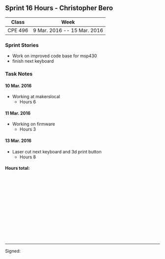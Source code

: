 ## Sprint 16 Hours - Christopher Bero

Class | Week
----- | ----
CPE 496 | 9 Mar. 2016 -- 15 Mar. 2016

### Sprint Stories

* Work on improved code base for msp430
* finish next keyboard

### Task Notes

#### 10 Mar. 2016

* Working at makerslocal
	* Hours 6

#### 11 Mar. 2016

* Working on firmware
	* Hours 3

#### 13 Mar. 2016

* Laser cut next keyboard and 3d print button
	* Hours 8

#### Hours total:



<br><br><br><br><br><br>
<br><br><br><br><br><br>

---

Signed: 

